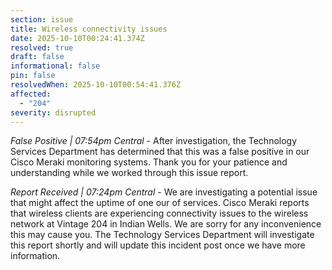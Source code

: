 ```yaml
---
section: issue
title: Wireless connectivity issues
date: 2025-10-10T00:24:41.374Z
resolved: true
draft: false
informational: false
pin: false
resolvedWhen: 2025-10-10T00:54:41.376Z
affected:
  - "204"
severity: disrupted
---
```

*False Positive | 07:54pm Central* - After investigation, the Technology Services Department has determined that this was a false positive in our Cisco Meraki monitoring systems. Thank you for your patience and understanding while we worked through this issue report.

*Report Received | 07:24pm Central* - We are investigating a potential issue that might affect the uptime of one our of services. Cisco Meraki reports that wireless clients are experiencing connectivity issues to the wireless network at Vintage 204 in Indian Wells. We are sorry for any inconvenience this may cause you. The Technology Services Department will investigate this report shortly and will update this incident post once we have more information.